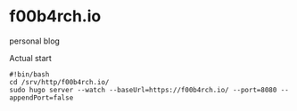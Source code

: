# f00b4rch.io
personal blog

Actual start

``` 
#!bin/bash
cd /srv/http/f00b4rch.io/
sudo hugo server --watch --baseUrl=https://f00b4rch.io/ --port=8080 --appendPort=false
```
